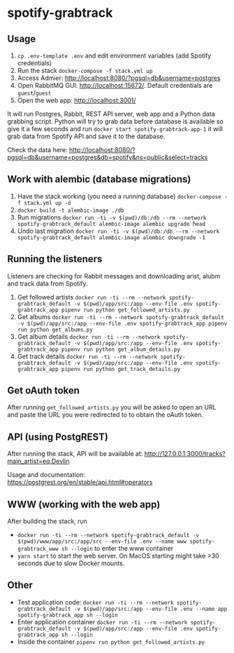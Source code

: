 # spotify-grabtrack

## Usage

1. `cp .env-template .env` and edit environment variables (add Spotify credentials)
1. Run the stack `docker-compose -f stack.yml up`
1. Access Admier: <http://localhost:8080/?pgsql=db&username=postgres>
1. Open RabbitMQ GUI: <http://localhost:15672/>. Default credentials are `guest`/`guest`
1. Open the web app: <http://localhost:3001/>

It will run Postgres, Rabbit, REST API server, web app and a Python data grabbing script. Python will try to grab data before database is available so give it a few seconds and run `docker start spotify-grabtrack-app-1` it will grab data from Spotify API and save it to the database.

Check the data here: <http://localhost:8080/?pgsql=db&username=postgres&db=spotify&ns=public&select=tracks>

## Work with alembic (database migrations)

1. Have the stack working (you need a running database) `docker-compose -f stack.yml up -d`
1. `docker build -t alembic-image ./db`
1. Run migrations `docker run -ti -v $(pwd)/db:/db --rm --network spotify-grabtrack_default alembic-image alembic upgrade head`
1. Undo last migration `docker run -ti -v $(pwd)/db:/db --rm --network spotify-grabtrack_default alembic-image alembic downgrade -1`

## Running the listeners

Listeners are checking for Rabbit messages and downloading arist, alubm and track data from Spotify.

1. Get followed artists `docker run -ti --rm --network spotify-grabtrack_default -v $(pwd)/app/src:/app --env-file .env spotify-grabtrack_app pipenv run python get_followed_artists.py`
1. Get albums `docker run -ti --rm --network spotify-grabtrack_default -v $(pwd)/app/src:/app --env-file .env spotify-grabtrack_app pipenv run python get_albums.py`
1. Get album details `docker run -ti --rm --network spotify-grabtrack_default -v $(pwd)/app/src:/app --env-file .env spotify-grabtrack_app pipenv run python get_album_details.py`
1. Get track details `docker run -ti --rm --network spotify-grabtrack_default -v $(pwd)/app/src:/app --env-file .env spotify-grabtrack_app pipenv run python get_track_details.py`

## Get oAuth token

After running `get_followed_artists.py` you will be asked to open an URL and paste the URL you were redirected to to obtain the oAuth token.

## API (using PostgREST)

After running the stack, API will be available at: <http://127.0.0.1:3000/tracks?main_artist=eq.Devlin>

Usage and documentation: <https://postgrest.org/en/stable/api.html#operators>

## WWW (working with the web app)

After building the stack, run

- `docker run -ti --rm --network spotify-grabtrack_default -v $(pwd)/www/app/src:/app/src --env-file .env --name www spotify-grabtrack_www sh --login` to enter the www container
- `yarn start` to start the web server. On MacOS starting might take >30 seconds due to slow Docker mounts.

## Other

- Test application code: `docker run -ti --rm --network spotify-grabtrack_default -v $(pwd)/app/src:/app --env-file .env --name app spotify-grabtrack_app sh --login`
- Enter application container `docker run -ti --rm --network spotify-grabtrack_default -v $(pwd)/app/src:/app --env-file .env spotify-grabtrack_app sh --login`
- Inside the container `pipenv run python get_followed_artists.py`
